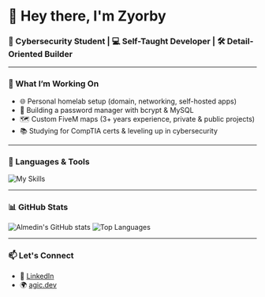 # 👋 Hey there, I'm Zyorby

### 🧠 Cybersecurity Student | 💻 Self-Taught Developer | 🛠️ Detail-Oriented Builder

---

### 🚀 What I’m Working On
- 🌐 Personal homelab setup (domain, networking, self-hosted apps)
- 🔐 Building a password manager with bcrypt & MySQL
- 🗺️ Custom FiveM maps (3+ years experience, private & public projects)
- 📚 Studying for CompTIA certs & leveling up in cybersecurity

---

### 🧰 Languages & Tools
![My Skills](https://skillicons.dev/icons?i=py,js,html,css,react,mysql,linux,git,vscode&perline=5)

---

### 📊 GitHub Stats

![Almedin's GitHub stats](https://github-readme-stats.vercel.app/api?username=Zyorby&show_icons=true&theme=tokyonight&hide_title=true)
![Top Languages](https://github-readme-stats.vercel.app/api/top-langs/?username=Zyorby&layout=compact&theme=tokyonight)

---

### 📫 Let's Connect
- 💼 [LinkedIn](https://www.linkedin.com/in/almedinagic)
- 🌍 [agic.dev](https://agic.dev)

